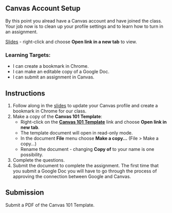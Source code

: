 [//]: # (<p><iframe src="https://douglasurner.github.io/GDP1/units/0/assignments/U0.2-first-submission/" width="100%" height="666px"></iframe></p>)

## Canvas Account Setup

By this point you alread have a Canvas account and have joined the class. Your job now is to clean up your profile settings and to learn how to turn in an assignment.

[Slides](https://docs.google.com/presentation/d/1srCVoGKstDW_kRv1qNhjf4hswGAYkCYhTEjZ1tnXzSU/edit?usp=sharing) - right-click and choose **Open link in a new tab** to view.

### Learning Targets:

* I can create a bookmark in Chrome.
* I can make an editable copy of a Google Doc.
* I can submit an assignment in Canvas.

## Instructions

1. Follow along in the [slides](https://docs.google.com/presentation/d/1srCVoGKstDW_kRv1qNhjf4hswGAYkCYhTEjZ1tnXzSU/edit?usp=sharing) to update your Canvas profile and create a bookmark in Chrome for our class.
1. Make a copy of the **Canvas 101 Template**:
   - Right-click on the **[Canvas 101 Template](https://docs.google.com/document/d/1caYrcNryLzI96mPzDU2imeCsXr9jOfTgvzzbSuyXGVQ/edit?usp=sharing)** link and choose **Open link in new tab**.
   - The template document will open in read-only mode.
   - In the document **File** menu choose **Make a copy...** (File > Make a copy...)
   - Rename the document - changing **Copy of** to your name is one possibility.
1. Complete the questions.
1. Submit the document to complete the assignment. The first time that you submit a Google Doc you will have to go through the process of approving the connection between Google and Canvas.

## Submission

Submit a PDF of the Canvas 101 Template.

